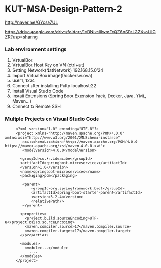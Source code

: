 # KUT-MSA-Design-Pattern-2

http://naver.me/GYcse7UL

https://drive.google.com/drive/folders/1eBNixcIilwmFxQZ6nSFsL3ZXxoLilGZR?usp=sharing

### Lab environment settings

1. VirtualBox
2. VirtualBox Host Key on VM (ctrl+alt)
3. Setting Network(NatNetwork)
   192.168.15.0/24
4. Import VirtualBox image(Dockersvr.ova)
5. user1, 1234
6. Connect after installing Putty
   localhost:22
7. Install Visual Studio Code
8. Install Extensions (Spring Boot Extension Pack, Docker, Java, YML, Maven...)
9. Connect to Remote SSH


### Multple Projects on Visual Studio Code

         <?xml version="1.0" encoding="UTF-8"?>
         <project xmlns="http://maven.apache.org/POM/4.0.0" xmlns:xsi="http://www.w3.org/2001/XMLSchema-instance"
         	xsi:schemaLocation="http://maven.apache.org/POM/4.0.0 https://maven.apache.org/xsd/maven-4.0.0.xsd">
         	<modelVersion>4.0.0</modelVersion>
         
           <groupId>co.kr.ideacube</groupId>
           <artifactId>springboot-microservices</artifactId>
           <version>1.0</version>
           <name>springboot-microservices</name>
           <packaging>pom</packaging>
         
         	<parent>
         		<groupId>org.springframework.boot</groupId>
         		<artifactId>spring-boot-starter-parent</artifactId>
         		<version>3.2.4</version>
         		<relativePath/>
         	</parent>
         
           <properties>
             <project.build.sourceEncoding>UTF-8</project.build.sourceEncoding>
             <maven.compiler.source>17</maven.compiler.source>
             <maven.compiler.target>17</maven.compiler.target>    
           </properties>
             
           <modules>
             <module>...</module>
               ....
           </modules>
         </project>
